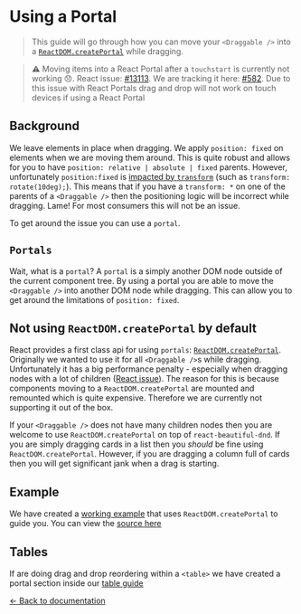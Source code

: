 # Using a Portal

> This guide will go through how you can move your `<Draggable />` into a [`ReactDOM.createPortal`](https://reactjs.org/docs/portals.html) while dragging.

> ⚠️ Moving items into a React Portal after a `touchstart` is currently not working 😞. React issue: [#13113](https://github.com/facebook/react/issues/13113). We are tracking it here: [#582](https://github.com/atlassian/react-beautiful-dnd/issues/582). Due to this issue with React Portals drag and drop will not work on touch devices if using a React Portal

## Background

We leave elements in place when dragging. We apply `position: fixed` on elements when we are moving them around. This is quite robust and allows for you to have `position: relative | absolute | fixed` parents. However, unfortunately `position:fixed` is [impacted by `transform`](http://meyerweb.com/eric/thoughts/2011/09/12/un-fixing-fixed-elements-with-css-transforms/) (such as `transform: rotate(10deg);`). This means that if you have a `transform: *` on one of the parents of a `<Draggable />` then the positioning logic will be incorrect while dragging. Lame! For most consumers this will not be an issue.

To get around the issue you can use a `portal`.

## `Portals`

Wait, what is a `portal`? A `portal` is a simply another DOM node outside of the current component tree. By using a portal you are able to move the `<Draggable />` into another DOM node while dragging. This can allow you to get around the limitations of `position: fixed`.

## Not using `ReactDOM.createPortal` by default

React provides a first class api for using `portals`: [`ReactDOM.createPortal`](https://reactjs.org/docs/portals.html). Originally we wanted to use it for all `<Draggable />`s while dragging. Unfortunately it has a big performance penalty - especially when dragging nodes with a lot of children ([React issue](https://github.com/facebook/react/issues/12247)). The reason for this is because components moving to a `ReactDOM.createPortal` are mounted and remounted which is quite expensive. Therefore we are currently not supporting it out of the box.

If your `<Draggable />` does not have many children nodes then you are welcome to use `ReactDOM.createPortal` on top of `react-beautiful-dnd`. If you are simply dragging cards in a list then you _should_ be fine using `ReactDOM.createPortal`. However, if you are dragging a column full of cards then you will get significant jank when a drag is starting.

## Example

<!-- TODO: embed example here on new website -->

We have created a [working example](https://react-beautiful-dnd.netlify.com/?selectedKind=Portals&selectedStory=Using%20your%20own%20portal&full=0&addons=1&stories=1&panelRight=0&addonPanel=storybook%2Factions%2Factions-panel) that uses `ReactDOM.createPortal` to guide you. You can view the [source here](https://github.com/atlassian/react-beautiful-dnd/blob/master/stories/11-portal-story.js)

## Tables

If are doing drag and drop reordering within a `<table>` we have created a portal section inside our [table guide](/docs/patterns/tables)

[← Back to documentation](/README.md#documentation-)
